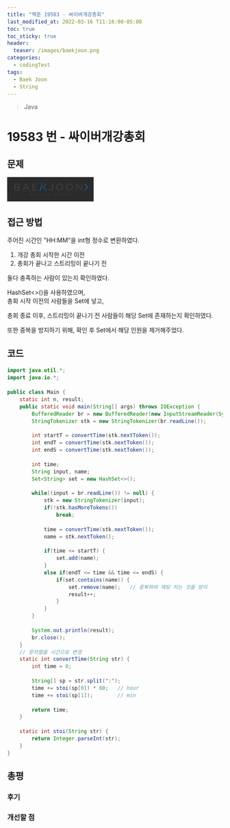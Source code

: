 ```yaml
---
title: "백준 19583 - 싸이버개강총회"
last_modified_at: 2022-03-16 T11:16:00-05:00
toc: true
toc_sticky: true
header:
  teaser: /images/baekjoon.png
categories:
  - codingTest
tags:
  - Baek Joon
  - String
---
```


> Java

# 19583 번 - 싸이버개강총회

## 문제

[<img src="/images/baekjoon.png" width="40%" height="40%">](https://www.acmicpc.net/problem/19583)

## 접근 방법

주어진 시간인 "HH:MM"을 int형 정수로 변환하였다.

1. 개강 총회 시작한 시간 이전
2. 총회가 끝나고 스트리밍이 끝나기 전

둘다 충족하는 사람이 있는지 확인하였다.

HashSet<>()을 사용하였으며,  
총회 시작 이전의 사람들을 Set에 넣고,

총회 종료 이후, 스트리밍이 끝나기 전 사람들이 해당 Set에 존재하는지 확인하였다.

또한 중복을 방지하기 위해, 확인 후 Set에서 해당 인원을 제거해주었다.

## 코드

```java
import java.util.*;
import java.io.*;

public class Main {
	static int n, result;
	public static void main(String[] args) throws IOException {
		BufferedReader br = new BufferedReader(new InputStreamReader(System.in));
    	StringTokenizer stk = new StringTokenizer(br.readLine());

    	int startT = convertTime(stk.nextToken());
    	int endT = convertTime(stk.nextToken());
    	int endS = convertTime(stk.nextToken());

    	int time;
    	String input, name;
    	Set<String> set = new HashSet<>();

    	while((input = br.readLine()) != null) {
    		stk = new StringTokenizer(input);
    		if(!stk.hasMoreTokens())
    			break;

    		time = convertTime(stk.nextToken());
    		name = stk.nextToken();

    		if(time <= startT) {
    			set.add(name);
    		}
    		else if(endT <= time && time <= endS) {
    			if(set.contains(name)) {
    				set.remove(name);	// 중복하여 채팅 치는 것을 방지
    				result++;
    			}
    		}
    	}

    	System.out.println(result);
    	br.close();
	}
	// 문자열을 시간으로 변경
	static int convertTime(String str) {
		int time = 0;

		String[] sp = str.split(":");
		time += stoi(sp[0]) * 60;	// hour
		time += stoi(sp[1]);		// min

		return time;
	}

	static int stoi(String str) {
    	return Integer.parseInt(str);
    }
}
```

## 총평

### 후기

### 개선할 점
